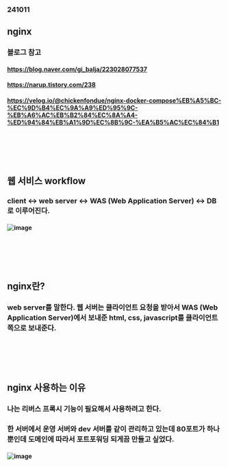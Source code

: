 ### 241011
## nginx
### 블로그 참고
#### https://blog.naver.com/gi_balja/223028077537
#### https://narup.tistory.com/238
#### https://velog.io/@chickenfondue/nginx-docker-compose%EB%A5%BC-%EC%9D%B4%EC%9A%A9%ED%95%9C-%EB%A6%AC%EB%B2%84%EC%8A%A4-%ED%94%84%EB%A1%9D%EC%8B%9C-%EA%B5%AC%EC%84%B1
### <br/><br/><br/>

## 웹 서비스 workflow
### client <-> web server <-> WAS (Web Application Server) <-> DB로 이루어진다.
#### ![image](https://github.com/user-attachments/assets/01d83503-cb63-4a1c-a83e-cf1d5ea99ebf)
### <br/><br/><br/>

## nginx란?
### web server를 말한다. 웹 서버는 클라이언트 요청을 받아서 WAS (Web Application Server)에서 보내준 html, css, javascript를 클라이언트 쪽으로 보내준다.
### <br/><br/><br/>

## nginx 사용하는 이유
### 나는 리버스 프록시 기능이 필요해서 사용하려고 한다.
### 한 서버에서 운영 서버와 dev 서버를 같이 관리하고 있는데 80포트가 하나 뿐인데 도메인에 따라서 포트포워딩 되게끔 만들고 싶었다.
#### ![image](https://github.com/user-attachments/assets/6cb881de-8197-4055-bf21-7d5a07dc89ab)
